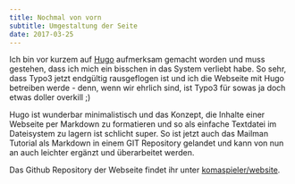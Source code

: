 ```yaml
---
title: Nochmal von vorn
subtitle: Umgestaltung der Seite
date: 2017-03-25
---
```


Ich bin vor kurzem auf [Hugo](https://gohugo.io) aufmerksam gemacht worden und muss gestehen, dass ich mich ein bisschen in das System verliebt habe. So sehr, dass Typo3 jetzt 
endgültig rausgeflogen ist und ich die Webseite mit Hugo betreiben werde - denn, wenn wir ehrlich sind, ist Typo3 für sowas ja doch etwas doller overkill ;)

Hugo ist wunderbar minimalistisch und das Konzept, die Inhalte einer Webseite per Markdown zu formatieren und so als einfache Textdatei im Dateisystem zu lagern ist schlicht 
super. So ist jetzt auch das Mailman Tutorial als Markdown in einem GIT Repository gelandet und kann von nun an auch leichter ergänzt und überarbeitet werden.

Das Github Repository der Webseite findet ihr unter [komaspieler/website](https://github.com/komaspieler/website).
